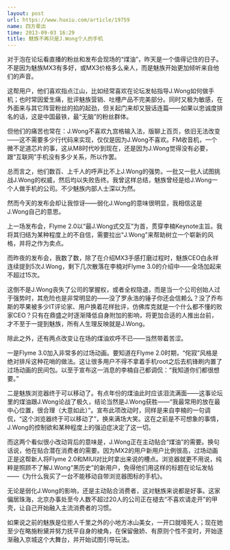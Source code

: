 ```yaml
---
layout: post
url: https://www.huxiu.com/article/19759
name: 四方辈出
time: 2013-09-03 16:29
title: 魅族不再只是J.Wong个人的手机
---
```

对于泡在论坛看直播的粉丝和发布会现场的“煤油”，昨天是一个值得记住的日子。不是因为魅族MX3有多好，或MX3价格多么亲人，而是魅族开始更加倾听来自他们的声音。

这帮用户，他们喜欢指点江山，比如经常喜欢在论坛发帖指导J.Wong如何做手机；也时常因爱生痛，批评魅族营销、吐槽产品不完美部分。同时又极为敏感，在外面来与其它阵营粉丝的掐的起劲，但关起门来却又狠话连篇——如果以忠诚度排名的话，这是中国最铁，最“无脑”的粉丝群体。

但他们的痛苦也常在：J.Wong不喜欢九宫格输入法，版聊上百页，依旧无法改变——这不需要多少行代码来实现，仅仅是因为J.Wong不喜欢。FM收音机，一个微不足道芯片的事，这从M8时代吵到现在，还是因为J.Wong觉得没有必要，跟“互联网”手机没有多少关系，所以作罢。

总而言之，他们数百、上千人的呼声比不上J.Wong的强势。一批又一批人试图挑战J.Wong的权威，然后均以失败告终。我曾这样总结，魅族曾经是给J.Wong一个人做手机的公司。不少魅族内部人士深以为然。

然而今天的发布会却让我惊讶——弱化J.Wong的意味很明显，我相信这是J.Wong自己的意思。

上一场发布会，Flyme 2.0以“最J.Wong式交互”为首，贯穿李楠Keynote主旨。我将其归结为某种程度上的不自信，需要拉出“J.Wong”来帮助树立一个崭新的风格，并将之作为卖点。

而昨夜的发布会，我数了数，除了在介绍MX3手感打磨过程时，魅族CEO白永祥连续提到5次J.Wong，剩下几次散落在李楠对Flyme 3.0的介绍中——全场加起来不超过15次。

这倒不是J.Wong丧失了公司的掌握权，或者全权隐退，而是当一个公司创始人过于强势时，其危险也是非常明显的——没了罗永浩的锤子你还会信赖么？没了乔布斯的苹果被多少IT评论家、用户换着花样批评，仿佛库克就是一个什么都不懂的败家CEO？只有在鼎盛之时逐渐降低自身附加的影响，将更加合适的人推出台前，才不至于一提到魅族，所有人生理反映就是J.Wong。

除此之外，还有两点改变让在场的煤油欢呼不已——当然带着苦涩。

一是Flyme 3.0加入非常多的过场动画。要知道在Flyme 2.0时期，“侘寂”风格是绝对排斥这种花哨的做法。这让很多用户不得不拿着手机root之后去机锋刷内置了过场动画的民间包。以至于宣布这一消息的李楠自己都调侃：“我知道你们都很想要。”

二是魅族浏览器终于可以移动了。有点年份的煤油此时应该泪流满面——这事论坛里的煤油跟J.Wong论战了极久，结论当然是J.Wong获胜——“我最常用的放在最中心位置，很合理（大意如此）”。宣布此项改动时，同样是来自李楠的一句调侃，“这个浏览器终于可以移动了”，换来满场大笑。这在之前是不可想象的事情，J.Wong的控制欲和某种程度上的强迫症决定了这一切。

而这两个看似很小改动背后的意味是，J.Wong正在主动贴合“煤油”的需要。换句话说，他在贴合潜在消费者的需要。因为MX2的用户新用户比例很高，过场动画正是这帮新人将Flyme 2.0和MIUI对比时拿出来说的槽点。浏览器就更不用说，纯粹是照顾不了解J.Wong“黑历史”的新用户，免得他们用这样的标题在论坛发帖——《为什么我买了一台不能移动自带浏览器图标的手机》。

无论是弱化J.Wong的影响，还是主动贴合消费者，这对魅族来说都是好事。这家偏居珠海，北京办事处至今人数不超过20人的公司正在褪去“不喜欢请走开”的甲壳，让自己开始融入主流消费者的习惯。

如果说之前的魅族是位拒人千里之外的小地方冰山美女，一开口就噎死人；现在她至少在略施粉黛并努力抚平自身的棱角，在保留傲娇、有原则个性不变时，开始逐渐融入京城这个大舞台，并开始试图引导玩法。

